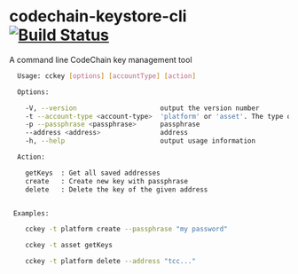 codechain-keystore-cli [![Build Status](https://travis-ci.org/CodeChain-io/codechain-keystore-cli.svg?branch=master)](https://travis-ci.org/CodeChain-io/codechain-keystore-cli)
=========================

A command line CodeChain key management tool

```sh
  Usage: cckey [options] [accountType] [action]

  Options:

    -V, --version                     output the version number
    -t --account-type <account-type>  'platform' or 'asset'. The type of the key
    -p --passphrase <passphrase>      passphrase
    --address <address>               address
    -h, --help                        output usage information

  Action:

    getKeys  : Get all saved addresses
    create   : Create new key with passphrase
    delete   : Delete the key of the given address


 Examples:

    cckey -t platform create --passphrase "my password"

    cckey -t asset getKeys

    cckey -t platform delete --address "tcc..."

```
